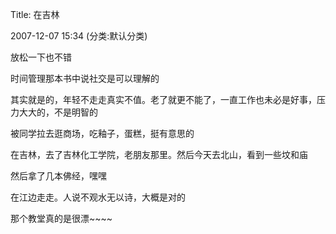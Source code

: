 Title: 在吉林

2007-12-07 15:34 (分类:默认分类)

放松一下也不错

时间管理那本书中说社交是可以理解的

其实就是的，年轻不走走真实不值。老了就更不能了，一直工作也未必是好事，压力大大的，不是明智的

被同学拉去逛商场，吃釉子，蛋糕，挺有意思的


在吉林，去了吉林化工学院，老朋友那里。然后今天去北山，看到一些坟和庙

然后拿了几本佛经，嘿嘿


在江边走走。人说不观水无以诗，大概是对的


那个教堂真的是很漂~~~~
